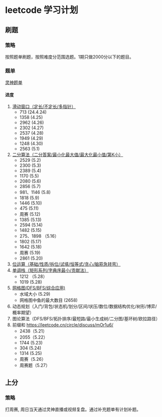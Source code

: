 # leetcode 学习计划
## 刷题
### 策略
按照题单刷题，按照难度分范围选题。1期只做2000分以下的题目。
### 题单
[灵神题单](https://leetcode.cn/circle/discuss/SqopEo/)
#### 进度
1. [滑动窗口（定长/不定长/多指针）](https://leetcode.cn/circle/discuss/0viNMK/)
   - 713 (24.4.24)
   - 1358 (4.25)
   - 2962 (4.26)
   - 2302 (4.27)
   - 2537 (4.28)
   - 1949 (4.29)
   - 1248 (4.30)
   - 2563 (5.1)
2. [二分算法（二分答案/最小化最大值/最大化最小值/第K小）](https://leetcode.cn/circle/discuss/SqopEo/)
   - 2529 (5.2)
   - 2300 (5.3)
   - 2389 (5.4)
   - 1170 (5.5)
   - 2080 (5.6)
   - 2856 (5.7)
   - 981、1146 (5.8)
   - 1818 (5.9)
   - 1446 (5.10)
   - 475 (5.11)
   - 周赛 (5.12)
   - 1385 (5.13)
   - 2594 (5.14)
   - 1482 (5.15)
   - 275、1898 （5.16）
   - 1802 (5.17)
   - 1642 (5.18)
   - 周赛 (5.19)
   - 2861 (5.20)
4. [位运算（基础/性质/拆位/试填/恒等式/贪心/脑筋急转弯）](https://leetcode.cn/circle/discuss/dHn9Vk/)
5. [单调栈（矩形系列/字典序最小/贡献法）](https://leetcode.cn/circle/discuss/9oZFK9/)
   - 1212 （5.28）
   - 1019 (5.28)
6. [网格图(DFS/BFS/综合应用)](https://leetcode.cn/circle/discuss/YiXPXW/)
   - 水域大小 (5.29)
   - 网格图中鱼的最大数目 (2658)
7. 动态规划（入门/背包/状态机/划分/区间/状压/数位/数据结构优化/树形/博弈/概率期望）
8. 图论算法（DFS/BFS/拓扑排序/最短路/最小生成树/二分图/基环树/欧拉路径）
9. 前缀和 https://leetcode.cn/circle/discuss/mOr1u6/
   - 2438（5.21）
   - 2055（5.22）
   - 1744 (5.23)
   - 304 (5.24)
   - 1314 (5.25)
   - 周赛（5.26）
   - 周赛题（5.27）
## 上分
### 策略
打周赛, 周日当天通过灵神直播或视频复盘。通过补充题单有计划补题。
